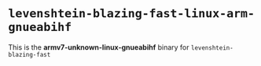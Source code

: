 # `levenshtein-blazing-fast-linux-arm-gnueabihf`

This is the **armv7-unknown-linux-gnueabihf** binary for `levenshtein-blazing-fast`
